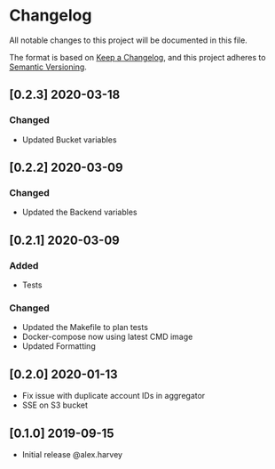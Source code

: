 # Changelog
All notable changes to this project will be documented in this file.

The format is based on [Keep a Changelog](https://keepachangelog.com/en/1.0.0/),
and this project adheres to [Semantic Versioning](https://semver.org/spec/v2.0.0.html).
## [0.2.3] 2020-03-18
### Changed
- Updated Bucket variables

## [0.2.2] 2020-03-09
### Changed
- Updated the Backend variables

## [0.2.1] 2020-03-09
### Added
- Tests

### Changed
- Updated the Makefile to plan tests
- Docker-compose now using latest CMD image
- Updated Formatting

## [0.2.0] 2020-01-13
- Fix issue with duplicate account IDs in aggregator
- SSE on S3 bucket

## [0.1.0] 2019-09-15
- Initial release @alex.harvey
